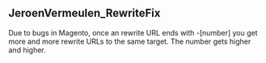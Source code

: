 ## JeroenVermeulen_RewriteFix

Due to bugs in Magento, once an rewrite URL ends with -[number] you get more and more rewrite URLs to the same target. The number gets higher and higher.
